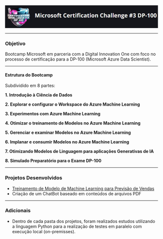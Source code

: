 ![DP-100](/images/bootcamp_logo.jpg)
 
---

### Objetivo
Bootcamp Microsoft em parceria com a Digital Innovation One com foco no processo de certificação para a DP-100 (Microsoft Azure Data Scientist).

---
#### Estrutura do Bootcamp
Subdividido em 8 partes:

<b> 1. Introdução à Ciência de Dados </b>

<b> 2. Explorar e configurar o Workspace do Azure Machine Learning </b>

<b> 3. Experimentos com Azure Machine Learning </b>

<b> 4. Otimizar o treinamento de Modelos no Azure Machine Learning </b>

<b> 5. Gerenciar e examinar Modelos no Azure Machine Learning </b>

<b> 6. Implanar e consumir Modelos no Azure Machine Learning </b>
 
<b> 7. Otimizando Modelos de Linguagem para aplicações Generativas de IA </b>

<b> 8. Simulado Preparatório para o Exame DP-100 </b>

---
### Projetos Desenvolvidos

- [Treinamento de Modelo de Machine Learning para Previsão de Vendas](/projeto01_AmazonFish\README.md)
- Criação de um ChatBot baseado em conteúdos de arquivos PDF

---
### Adicionais

- Dentro de cada pasta dos projetos, foram realizados estudos utilizando a linguagem Python para a realização de testes em paralelo com execução local (on-premisses).
